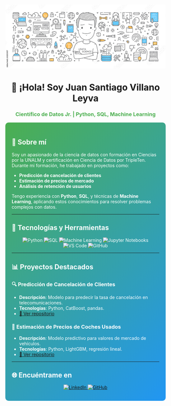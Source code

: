 
<!-- Banner inicial -->
<div align="center">
  <img src="https://github.com/Juan-Villano/Juan-Villano/blob/main/1000_F_242833857_rsLAXVpWoSsKMOt9n5BCb4IRdNRupQ8X.jpg" alt="Científico de Datos" width="800">
  <h1>👋 ¡Hola! Soy Juan Santiago Villano Leyva</h1>
  <h3 style="color:#4CAF50;">Científico de Datos Jr. | Python, SQL, Machine Learning</h3>
</div>

<!-- Fondo con colores tecnológicos -->
<div style="background: linear-gradient(135deg, #4CAF50, #2196F3); padding: 20px; border-radius: 10px; color: white;">

## 🌟 Sobre mí
Soy un apasionado de la ciencia de datos con formación en Ciencias por la UNALM y certificación en Ciencia de Datos por TripleTen. Durante mi formación, he trabajado en proyectos como:  
- **Predicción de cancelación de clientes**  
- **Estimación de precios de mercado**  
- **Análisis de retención de usuarios**  

Tengo experiencia con **Python**, **SQL**, y técnicas de **Machine Learning**, aplicando estos conocimientos para resolver problemas complejos con datos.

---

## 🚀 Tecnologías y Herramientas
<p align="center">
  <img src="https://img.shields.io/badge/Python-3776AB?style=for-the-badge&logo=python&logoColor=white" alt="Python">
  <img src="https://img.shields.io/badge/SQL-025E8C?style=for-the-badge&logo=amazon-dynamodb&logoColor=white" alt="SQL">
  <img src="https://img.shields.io/badge/Machine%20Learning-FF6F00?style=for-the-badge&logo=scikit-learn&logoColor=white" alt="Machine Learning">
  <img src="https://img.shields.io/badge/Notebooks-FFD700?style=for-the-badge&logo=jupyter&logoColor=white" alt="Jupyter Notebooks">
  <img src="https://img.shields.io/badge/VS%20Code-007ACC?style=for-the-badge&logo=visual-studio-code&logoColor=white" alt="VS Code">
  <img src="https://img.shields.io/badge/GitHub-100000?style=for-the-badge&logo=github&logoColor=white" alt="GitHub">
</p>

---

## 📊 Proyectos Destacados
### 🔍 **Predicción de Cancelación de Clientes**
- **Descripción**: Modelo para predecir la tasa de cancelación en telecomunicaciones.
- **Tecnologías**: Python, CatBoost, pandas.
- [📂 Ver repositorio](https://github.com/Juan-Villano/project-1)

### 🚗 **Estimación de Precios de Coches Usados**
- **Descripción**: Modelo predictivo para valores de mercado de vehículos.
- **Tecnologías**: Python, LightGBM, regresión lineal.
- [📂 Ver repositorio](https://github.com/Juan-Villano/project-2)

---

## 🌐 Encuéntrame en
<p align="center">
  <a href="https://www.linkedin.com/in/tu-perfil/">
    <img src="https://img.shields.io/badge/LinkedIn-0077B5?style=for-the-badge&logo=linkedin&logoColor=white" alt="LinkedIn">
  </a>
  <a href="https://github.com/Juan-Villano">
    <img src="https://img.shields.io/badge/GitHub-100000?style=for-the-badge&logo=github&logoColor=white" alt="GitHub">
  </a>
</p>
</div>


<!--
**Juan-Villano/Juan-Villano** is a ✨ _special_ ✨ repository because its `README.md` (this file) appears on your GitHub profile.

Here are some ideas to get you started:

- 🔭 I’m currently working on ...
- 🌱 I’m currently learning ...
- 👯 I’m looking to collaborate on ...
- 🤔 I’m looking for help with ...
- 💬 Ask me about ...
- 📫 How to reach me: ...
- 😄 Pronouns: ...
- ⚡ Fun fact: ...
-->
